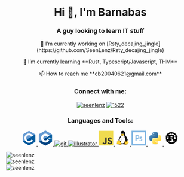 <h1 align="center">Hi 👋, I'm Barnabas</h1>
<h3 align="center">A guy looking to learn IT stuff</h3>

<p align="center">
🔭 I’m currently working on [Rsty_decajing_jingle](https://github.com/SeenLenz/Rsty_decajing_jingle)
</p>
<p align="center">
🌱 I’m currently learning **Rust, Typescript/Javascript, THM**
</p>
<p align="center">
📫 How to reach me **cb20040621@gmail.com**
</p>

<h3 align="center">Connect with me:</h3>
<p align="center">
<a href="https://instagram.com/seenlenz" target="blank"><img align="center" src="https://raw.githubusercontent.com/rahuldkjain/github-profile-readme-generator/master/src/images/icons/Social/instagram.svg" alt="seenlenz" height="30" width="40" /></a>
<a href="https://discord.gg/1522" target="blank"><img align="center" src="https://raw.githubusercontent.com/rahuldkjain/github-profile-readme-generator/master/src/images/icons/Social/discord.svg" alt="1522" height="30" width="40" /></a>
</p>
<h3 align="center" width=300px>Languages and Tools:</h3>
<p align="center"> <a href="https://www.cprogramming.com/" target="_blank" rel="noreferrer"> <img src="https://raw.githubusercontent.com/devicons/devicon/master/icons/c/c-original.svg" alt="c" width="40" height="40"/> </a> <a href="https://www.w3schools.com/cpp/" target="_blank" rel="noreferrer"> <img src="https://raw.githubusercontent.com/devicons/devicon/master/icons/cplusplus/cplusplus-original.svg" alt="cplusplus" width="40" height="40"/> </a> <a href="https://git-scm.com/" target="_blank" rel="noreferrer"> <img src="https://www.vectorlogo.zone/logos/git-scm/git-scm-icon.svg" alt="git" width="40" height="40"/> </a> <a href="https://www.adobe.com/in/products/illustrator.html" target="_blank" rel="noreferrer"> <img src="https://www.vectorlogo.zone/logos/adobe_illustrator/adobe_illustrator-icon.svg" alt="illustrator" width="40" height="40"/> </a> <a href="https://developer.mozilla.org/en-US/docs/Web/JavaScript" target="_blank" rel="noreferrer"> <img src="https://raw.githubusercontent.com/devicons/devicon/master/icons/javascript/javascript-original.svg" alt="javascript" width="40" height="40"/> </a> <a href="https://www.linux.org/" target="_blank" rel="noreferrer"> <img src="https://raw.githubusercontent.com/devicons/devicon/master/icons/linux/linux-original.svg" alt="linux" width="40" height="40"/> </a> <a href="https://www.photoshop.com/en" target="_blank" rel="noreferrer"> <img src="https://raw.githubusercontent.com/devicons/devicon/master/icons/photoshop/photoshop-line.svg" alt="photoshop" width="40" height="40"/> </a> <a href="https://www.python.org" target="_blank" rel="noreferrer"> <img src="https://raw.githubusercontent.com/devicons/devicon/master/icons/python/python-original.svg" alt="python" width="40" height="40"/> </a> <a href="https://www.rust-lang.org" target="_blank" rel="noreferrer"> <img src="https://raw.githubusercontent.com/devicons/devicon/master/icons/rust/rust-plain.svg" alt="rust" width="40" height="40"/> </a> </p>

<p><img align="left" width="400px" src="https://github-readme-streak-stats.herokuapp.com/?user=seenlenz&theme=tokyonight&hide_border=true" alt="seenlenz" /></p>

<p>&nbsp;<img align="left" width="400px" src="https://github-readme-stats.vercel.app/api?username=seenlenz&show_icons=true&theme=tokyonight&hide_border=true&locale=en" alt="seenlenz" /></p>

<p><img align="left" width="400px"src="https://github-readme-stats.vercel.app/api/top-langs?username=seenlenz&show_icons=true&theme=tokyonight&hide_border=true&locale=en&layout=compact" alt="seenlenz" /></p>


